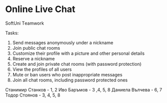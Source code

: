 # Оnline Live Chat
SoftUni Тeamwork

Tasks:
1. Send messages anonymously under a nickname
2. Join public chat rooms
3. Customize their profile with a picture and other personal details
4. Reserve a nickname
5. Create and join private chat rooms (with password protection)
6. View the profiles of all users
7. Mute or ban users who post inappropriate messages
8. Join all chat rooms, including password protected ones

Станимир Станков - 1, 2
Иво Баръмов	     - 3 ,4, 5, 8
Даниела Вълчева	 - 6, 7
Тодор Стоянов    - 3, 4, 5, 8


